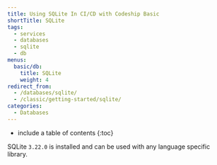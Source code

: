 ```yaml
---
title: Using SQLite In CI/CD with Codeship Basic
shortTitle: SQLite
tags:
  - services
  - databases
  - sqlite
  - db
menus:
  basic/db:
    title: SQLite
    weight: 4
redirect_from:
  - /databases/sqlite/
  - /classic/getting-started/sqlite/
categories:
  - Databases  
---
```


* include a table of contents
{:toc}

SQLite `3.22.0` is installed and can be used with any language specific library.
